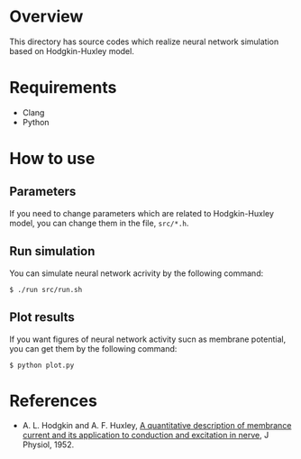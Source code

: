 # Overview
This directory has source codes which realize neural network simulation based on Hodgkin-Huxley model.

# Requirements
* Clang
* Python

# How to use
## Parameters
If you need to change parameters which are related to Hodgkin-Huxley model, you can change them in the file, `src/*.h`.

## Run simulation
You can simulate neural network acrivity by the following command:
```
$ ./run src/run.sh
```

## Plot results
If you want figures of neural network activity sucn as membrane potential, you can get them by the following command:
```
$ python plot.py
```

# References
* A. L. Hodgkin and A. F. Huxley, [A quantitative description of membrance current and its application to conduction and excitation in nerve](https://www.ncbi.nlm.nih.gov/pmc/articles/PMC1392413/), J Physiol, 1952.
